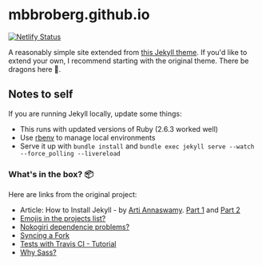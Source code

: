 # mbbroberg.github.io

[![Netlify Status](https://api.netlify.com/api/v1/badges/61fb1a92-2df6-451f-96c6-509f29ca23b5/deploy-status)](https://app.netlify.com/sites/sleepy-meninsky-593e27/deploys)

A reasonably simple site extended from [this Jekyll theme](http://sergiokopplin.github.io/indigo/). If you'd like to extend your own, I recommend starting with the original theme. There be dragons here 🐉.

## Notes to self

If you are running Jekyll locally, update some things:

- This runs with updated versions of Ruby (2.6.3 worked well)
- Use [rbenv](https://github.com/rbenv/rbenv) to manage local environments
- Serve it up with `bundle install` and `bundle exec jekyll serve --watch --force_polling --livereload`

### What's in the box? 📦

Here are links from the original project:

- Article: How to Install Jekyll - by [Arti Annaswamy](https://github.com/aannasw). [Part 1](http://artiannaswamy.com/build-a-github-blog-part-1) and [Part 2](http://artiannaswamy.com/build-a-github-blog-part-2)
- [Emojis in the projects list?](https://github.com/sergiokopplin/indigo/issues/72)
- [Nokogiri dependencie problems?](https://github.com/sergiokopplin/indigo/issues/81)
- [Syncing a Fork](https://help.github.com/articles/syncing-a-fork/)
- [Tests with Travis CI - Tutorial](http://www.raywenderlich.com/109418/travis-ci-tutorial)
- [Why Sass?](https://github.com/sergiokopplin/indigo/issues/117)
